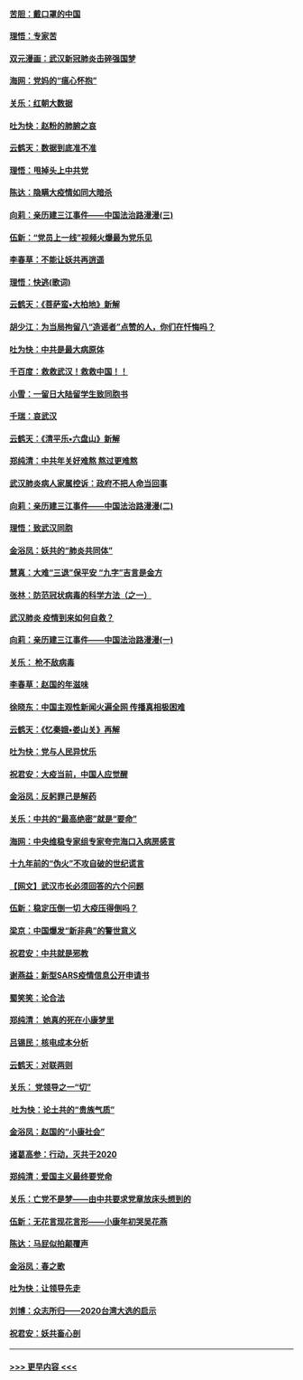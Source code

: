 #### [苦胆：戴口罩的中国](../pages/nsc993/n11845576.md?t=02051611) 
#### [理悟：专家苦](../pages/nsc993/n11845564.md?t=02051611) 
#### [双元漫画：武汉新冠肺炎击碎强国梦](../pages/nsc993/n11843320.md?t=02051611) 
#### [海网：党妈的“瘟心怀抱”](../pages/nsc993/n11840740.md?t=02051611) 
#### [关乐：红朝大数据](../pages/nsc993/n11840675.md?t=02051611) 
#### [吐为快：赵粉的肺腑之哀](../pages/nsc993/n11840618.md?t=02051611) 
#### [云鹤天：数据到底准不准](../pages/nsc993/n11840325.md?t=02051611) 
#### [理悟：甩掉头上中共党](../pages/nsc993/n11838826.md?t=02051611) 
#### [陈达：隐瞒大疫情如同大暗杀](../pages/nsc993/n11838771.md?t=02051611) 
#### [向莉：亲历建三江事件——中国法治路漫漫(三)](../pages/nsc993/n11831825.md?t=02051611) 
#### [伍新：“党员上一线”视频火爆最为党乐见](../pages/nsc993/n11838200.md?t=02051611) 
#### [李春草：不能让妖共再逍遥](../pages/nsc993/n11838102.md?t=02051611) 
#### [理悟：快逃(歌词)](../pages/nsc993/n11838083.md?t=02051611) 
#### [云鹤天：《菩萨蛮▪大柏地》新解](../pages/nsc993/n11838059.md?t=02051611) 
#### [胡少江：为当局拘留八“造谣者”点赞的人，你们在忏悔吗？](../pages/nsc993/n11836801.md?t=02051611) 
#### [吐为快：中共是最大病原体](../pages/nsc993/n11836748.md?t=02051611) 
#### [千百度：救救武汉！救救中国！！](../pages/nsc993/n11836145.md?t=02051611) 
#### [小雪：一留日大陆留学生致同胞书](../pages/nsc993/n11834624.md?t=02051611) 
#### [千瑞：哀武汉](../pages/nsc993/n11833647.md?t=02051611) 
#### [云鹤天：《清平乐▪六盘山》新解](../pages/nsc993/n11833611.md?t=02051611) 
#### [郑纯清：中共年关好难熬 熬过更难熬](../pages/nsc993/n11833489.md?t=02051611) 
#### [武汉肺炎病人家属控诉：政府不把人命当回事](../pages/nsc993/n11833205.md?t=02051611) 
#### [向莉：亲历建三江事件——中国法治路漫漫(二)](../pages/nsc993/n11829102.md?t=02051611) 
#### [理悟：致武汉同胞](../pages/nsc993/n11831522.md?t=02051611) 
#### [金浴凤：妖共的“肺炎共同体”](../pages/nsc993/n11829448.md?t=02051611) 
#### [慧真：大难“三退”保平安 “九字”吉言是金方](../pages/nsc993/n11829501.md?t=02051611) 
#### [张林：防范冠状病毒的科学方法（之一）](../pages/nsc993/n11828618.md?t=02051611) 
#### [武汉肺炎 疫情到来如何自救？](../pages/nsc993/n11827632.md?t=02051611) 
#### [向莉：亲历建三江事件——中国法治路漫漫(一)](../pages/nsc993/n11827190.md?t=02051611) 
#### [关乐： 枪不敌病毒](../pages/nsc993/n11826746.md?t=02051611) 
#### [李春草：赵国的年滋味](../pages/nsc993/n11826321.md?t=02051611) 
#### [徐晓东：中国主观性新闻火遍全网 传播真相极困难](../pages/nsc993/n11826508.md?t=02051611) 
#### [云鹤天：《忆秦娥▪娄山关》再解](../pages/nsc993/n11824682.md?t=02051611) 
#### [吐为快：党与人民异忧乐](../pages/nsc993/n11824660.md?t=02051611) 
#### [祝君安：大疫当前，中国人应觉醒](../pages/nsc993/n11821946.md?t=02051611) 
#### [金浴凤：反躬罪己是解药](../pages/nsc993/n11820280.md?t=02051611) 
#### [关乐：中共的“最高绝密”就是“要命”](../pages/nsc993/n11816946.md?t=02051611) 
#### [海网：中央维稳专家组专家夸完海口入病房感言](../pages/nsc993/n11815138.md?t=02051611) 
#### [十九年前的“伪火”不攻自破的世纪谎言](../pages/nsc993/n11813238.md?t=02051611) 
#### [【网文】武汉市长必须回答的六个问题](../pages/nsc993/n11813848.md?t=02051611) 
#### [伍新：稳定压倒一切 大疫压得倒吗？](../pages/nsc993/n11812634.md?t=02051611) 
#### [梁京：中国爆发“新非典”的警世意义](../pages/nsc993/n11812554.md?t=02051611) 
#### [祝君安：中共就是邪教](../pages/nsc993/n11812431.md?t=02051611) 
#### [谢燕益：新型SARS疫情信息公开申请书](../pages/nsc993/n11808840.md?t=02051611) 
#### [蜀笑笑：论合法](../pages/nsc993/n11808064.md?t=02051611) 
#### [郑纯清： 她真的死在小康梦里](../pages/nsc993/n11806623.md?t=02051611) 
#### [吕锡民：核电成本分析](../pages/nsc993/n11806284.md?t=02051611) 
#### [云鹤天：对联两则](../pages/nsc993/n11805957.md?t=02051611) 
#### [关乐： 党领导之一“切”](../pages/nsc993/n11804505.md?t=02051611) 
#### [ 吐为快：论土共的“贵族气质”](../pages/nsc993/n11804490.md?t=02051611) 
#### [金浴凤：赵国的“小康社会”](../pages/nsc993/n11804452.md?t=02051611) 
#### [诸葛高参：行动，灭共于2020](../pages/nsc993/n11804120.md?t=02051611) 
#### [郑纯清：爱国主义最终要党命](../pages/nsc993/n11802197.md?t=02051611) 
#### [关乐：亡党不是梦——由中共要求党章放床头想到的](../pages/nsc993/n11802156.md?t=02051611) 
#### [伍新：无花言现花言形——小康年初哭吴花燕](../pages/nsc993/n11800044.md?t=02051611) 
#### [陈达：马屁似拍颠覆声](../pages/nsc993/n11800010.md?t=02051611) 
#### [金浴凤：春之歌](../pages/nsc993/n11797687.md?t=02051611) 
#### [吐为快：让领导先走](../pages/nsc993/n11797512.md?t=02051611) 
#### [刘博：众志所归——2020台湾大选的启示](../pages/nsc993/n11796878.md?t=02051611) 
#### [祝君安：妖共畜心剖](../pages/nsc993/n11794273.md?t=02051611) 

----
#### [ >>> 更早内容 <<< ](../indexes/nsc993-earlier.md)
